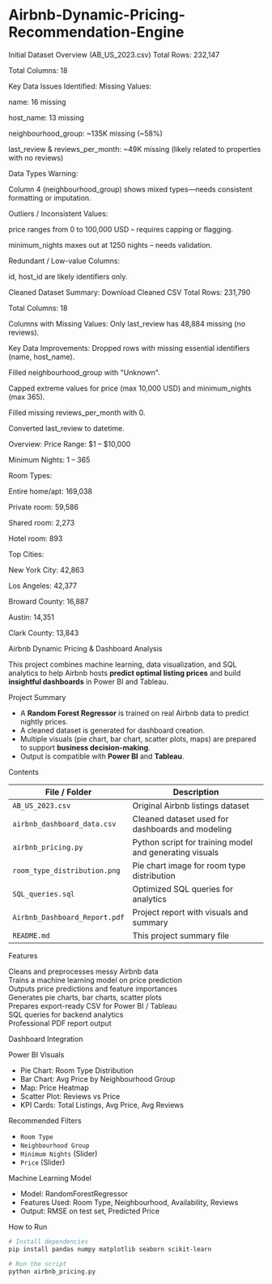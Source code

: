 # Airbnb-Dynamic-Pricing-Recommendation-Engine

Initial Dataset Overview (AB_US_2023.csv)
Total Rows: 232,147

Total Columns: 18

Key Data Issues Identified:
Missing Values:

name: 16 missing

host_name: 13 missing

neighbourhood_group: ~135K missing (~58%)

last_review & reviews_per_month: ~49K missing (likely related to properties with no reviews)

Data Types Warning:

Column 4 (neighbourhood_group) shows mixed types—needs consistent formatting or imputation.

Outliers / Inconsistent Values:

price ranges from 0 to 100,000 USD – requires capping or flagging.

minimum_nights maxes out at 1250 nights – needs validation.

Redundant / Low-value Columns:

id, host_id are likely identifiers only.



Cleaned Dataset Summary: Download Cleaned CSV
Total Rows: 231,790

Total Columns: 18

Columns with Missing Values: Only last_review has 48,884 missing (no reviews).

Key Data Improvements:
Dropped rows with missing essential identifiers (name, host_name).

Filled neighbourhood_group with "Unknown".

Capped extreme values for price (max 10,000 USD) and minimum_nights (max 365).

Filled missing reviews_per_month with 0.

Converted last_review to datetime.

Overview:
Price Range: $1 – $10,000

Minimum Nights: 1 – 365

Room Types:

Entire home/apt: 169,038

Private room: 59,586

Shared room: 2,273

Hotel room: 893

Top Cities:

New York City: 42,863

Los Angeles: 42,377

Broward County: 16,887

Austin: 14,351

Clark County: 13,843





Airbnb Dynamic Pricing & Dashboard Analysis

This project combines machine learning, data visualization, and SQL analytics to help Airbnb hosts **predict optimal listing prices** and build **insightful dashboards** in Power BI and Tableau.

Project Summary
- A **Random Forest Regressor** is trained on real Airbnb data to predict nightly prices.
- A cleaned dataset is generated for dashboard creation.
- Multiple visuals (pie chart, bar chart, scatter plots, maps) are prepared to support **business decision-making**.
- Output is compatible with **Power BI** and **Tableau**.

Contents

| File / Folder                    | Description                                         |
|----------------------------------|-----------------------------------------------------|
| `AB_US_2023.csv`                | Original Airbnb listings dataset                    |
| `airbnb_dashboard_data.csv`     | Cleaned dataset used for dashboards and modeling    |
| `airbnb_pricing.py`             | Python script for training model and generating visuals |
| `room_type_distribution.png`    | Pie chart image for room type distribution          |
| `SQL_queries.sql`               | Optimized SQL queries for analytics                 |
| `Airbnb_Dashboard_Report.pdf`   | Project report with visuals and summary             |
| `README.md`                     | This project summary file                           |

Features

Cleans and preprocesses messy Airbnb data  
Trains a machine learning model on price prediction  
Outputs price predictions and feature importances  
Generates pie charts, bar charts, scatter plots  
Prepares export-ready CSV for Power BI / Tableau  
SQL queries for backend analytics  
Professional PDF report output

Dashboard Integration

Power BI Visuals
- Pie Chart: Room Type Distribution
- Bar Chart: Avg Price by Neighbourhood Group
- Map: Price Heatmap
- Scatter Plot: Reviews vs Price
- KPI Cards: Total Listings, Avg Price, Avg Reviews

Recommended Filters
- `Room Type`
- `Neighbourhood Group`
- `Minimum Nights` (Slider)
- `Price` (Slider)

Machine Learning Model

- Model: RandomForestRegressor  
- Features Used: Room Type, Neighbourhood, Availability, Reviews  
- Output: RMSE on test set, Predicted Price

How to Run

```bash
# Install dependencies
pip install pandas numpy matplotlib seaborn scikit-learn

# Run the script
python airbnb_pricing.py





